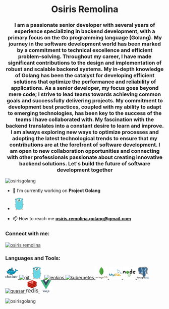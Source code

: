 <h1 align="center">Osiris Remolina</h1>
<h3 align="center">I am a passionate senior developer with several years of experience specializing in backend development, with a primary focus on the Go programming language (Golang). My journey in the software development world has been marked by a commitment to technical excellence and efficient problem-solving. Throughout my career, I have made significant contributions to the design and implementation of robust and scalable backend systems. My in-depth knowledge of Golang has been the catalyst for developing efficient solutions that optimize the performance and reliability of applications. As a senior developer, my focus goes beyond mere code; I strive to lead teams towards achieving common goals and successfully delivering projects. My commitment to development best practices, coupled with my ability to adapt to emerging technologies, has been key to the success of the teams I have collaborated with. My fascination with the backend translates into a constant desire to learn and improve. I am always exploring new ways to optimize processes and adopting the latest technological trends to ensure that my contributions are at the forefront of software development. I am open to new collaboration opportunities and connecting with other professionals passionate about creating innovative backend solutions. Let's build the future of software development together</h3>

<p align="left"> <img src="https://komarev.com/ghpvc/?username=osirisgolang&label=Profile%20views&color=0e75b6&style=flat" alt="osirisgolang" /> </p>

- 🔭 I’m currently working on **Project Golang**
- <p> <img src="https://raw.githubusercontent.com/devicons/devicon/master/icons/go/go-original.svg" alt="go" width="40" height="40"/> 
</p>

- 📫 How to reach me **osiris.remolina.golang@gmail.com**

<h3 align="left">Connect with me:</h3>
<p align="left">
<a href="https://linkedin.com/in/osiris remolina" target="blank"><img align="center" src="https://raw.githubusercontent.com/rahuldkjain/github-profile-readme-generator/master/src/images/icons/Social/linked-in-alt.svg" alt="osiris remolina" height="30" width="40" /></a>
</p>

<h3 align="left">Languages and Tools:</h3>
<p align="left"> <a href="https://www.docker.com/" target="_blank" rel="noreferrer"> <img src="https://raw.githubusercontent.com/devicons/devicon/master/icons/docker/docker-original-wordmark.svg" alt="docker" width="40" height="40"/> </a> <a href="https://git-scm.com/" target="_blank" rel="noreferrer"> <img src="https://www.vectorlogo.zone/logos/git-scm/git-scm-icon.svg" alt="git" width="40" height="40"/> </a> <a href="https://golang.org" target="_blank" rel="noreferrer"> <img src="https://raw.githubusercontent.com/devicons/devicon/master/icons/go/go-original.svg" alt="go" width="40" height="40"/> </a> <a href="https://www.jenkins.io" target="_blank" rel="noreferrer"> <img src="https://www.vectorlogo.zone/logos/jenkins/jenkins-icon.svg" alt="jenkins" width="40" height="40"/> </a> <a href="https://kubernetes.io" target="_blank" rel="noreferrer"> <img src="https://www.vectorlogo.zone/logos/kubernetes/kubernetes-icon.svg" alt="kubernetes" width="40" height="40"/> </a> <a href="https://www.mongodb.com/" target="_blank" rel="noreferrer"> <img src="https://raw.githubusercontent.com/devicons/devicon/master/icons/mongodb/mongodb-original-wordmark.svg" alt="mongodb" width="40" height="40"/> </a> <a href="https://www.mysql.com/" target="_blank" rel="noreferrer"> <img src="https://raw.githubusercontent.com/devicons/devicon/master/icons/mysql/mysql-original-wordmark.svg" alt="mysql" width="40" height="40"/> </a> <a href="https://nodejs.org" target="_blank" rel="noreferrer"> <img src="https://raw.githubusercontent.com/devicons/devicon/master/icons/nodejs/nodejs-original-wordmark.svg" alt="nodejs" width="40" height="40"/> </a> <a href="https://www.postgresql.org" target="_blank" rel="noreferrer"> <img src="https://raw.githubusercontent.com/devicons/devicon/master/icons/postgresql/postgresql-original-wordmark.svg" alt="postgresql" width="40" height="40"/> </a> <a href="https://quasar.dev/" target="_blank" rel="noreferrer"> <img src="https://cdn.quasar.dev/logo/svg/quasar-logo.svg" alt="quasar" width="40" height="40"/> </a> <a href="https://redis.io" target="_blank" rel="noreferrer"> <img src="https://raw.githubusercontent.com/devicons/devicon/master/icons/redis/redis-original-wordmark.svg" alt="redis" width="40" height="40"/> </a> <a href="https://vuejs.org/" target="_blank" rel="noreferrer"> <img src="https://raw.githubusercontent.com/devicons/devicon/master/icons/vuejs/vuejs-original-wordmark.svg" alt="vuejs" width="40" height="40"/> </a> </p>

<p><img align="center" src="https://github-readme-stats.vercel.app/api/top-langs?username=osirisgolang&show_icons=true&locale=en&layout=compact" alt="osirisgolang" /></p>
